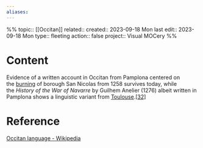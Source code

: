 ```yaml
---
aliases:
---
```

%%
topic:: [[Occitan]]
related:: 
created:: 2023-09-18 Mon 
last edit:: 2023-09-18 Mon 
type:: fleeting
action:: false
project:: Visual MOCery
%%
# Content
Evidence of a written account in Occitan from Pamplona centered on the [burning](https://en.wikipedia.org/wiki/Death_by_burning "Death by burning") of borough San Nicolas from 1258 survives today, while the _History of the War of Navarre_ by Guilhem Anelier (1276) albeit written in Pamplona shows a linguistic variant from [Toulouse](https://en.wikipedia.org/wiki/History_of_Toulouse#13th_to_14th_century "History of Toulouse").[[32]](https://en.wikipedia.org/wiki/Occitan_language#cite_note-33)
# Reference
[Occitan language - Wikipedia](https://en.wikipedia.org/wiki/Occitan_language)



